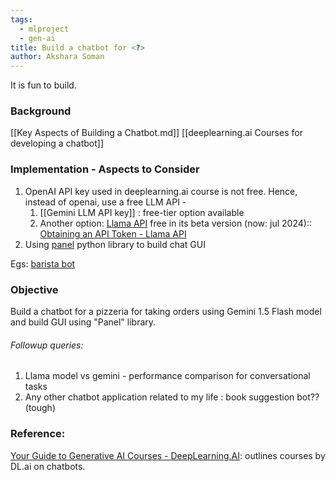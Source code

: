 ```yaml
---
tags:
  - mlproject
  - gen-ai
title: Build a chatbot for <?>
author: Akshara Soman
---
```


It is fun to build.

### Background
[[Key Aspects of Building a Chatbot.md]]
[[deeplearning.ai Courses for developing a chatbot]]

### Implementation - Aspects to Consider
1. OpenAI API key used in deeplearning.ai course is not free. Hence, instead of openai, use a free LLM API - 
	1. [[Gemini LLM API key]] : free-tier option available
	2. Another option: [Llama API](https://docs.llama-api.com/quickstart) free in its beta version (now: jul 2024)::  [Obtaining an API Token - Llama API](https://docs.llama-api.com/api-token) 
3. Using [panel](https://panel.holoviz.org/index.html) python library to build chat GUI 

Egs: [barista bot](https://aistudio.google.com/app/prompts/barista-bot)

### Objective
Build a chatbot for a pizzeria for taking orders using Gemini 1.5 Flash model and build GUI using "Panel" library.
###### Followup queries:
1. Llama model vs gemini - performance comparison for conversational tasks
2. Any other chatbot application related to my life : book suggestion bot?? (tough)


### Reference: 
[Your Guide to Generative AI Courses - DeepLearning.AI](https://www.deeplearning.ai/resources/generative-ai-courses-guide/): outlines courses by DL.ai on chatbots.


